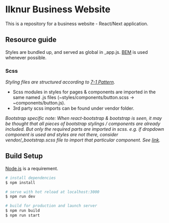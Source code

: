 # Ilknur Business Website

This is a repository for a business website - React/Next application.

## Resource guide

Styles are bundled up, and served as global in \_app.js. [BEM](https://en.bem.info/methodology/) is used whenever possible.

### **Scss**

_Styling files are structured according to [7-1 Pattern](https://sass-guidelin.es/#the-7-1-pattern)._

- Scss modules in styles for pages & components are imported in the same named .js files (~styles/components/button.scss -> ~components/button.js).
- 3rd party scss imports can be found under vendor folder.

_Bootstrap specific note: When react-bootstrap & bootstrap is seen, it may be thought that all pieces of bootstrap stylings / components are already included. But only the required parts are imported in scss. e.g. if dropdown component is used and styles are not there, consider vendor/\_bootstrap.scss file to import that particular component. See [link](https://getbootstrap.com/docs/5.1/customize/sass/#importing)._

## Build Setup

[Node.js](#https://nodejs.org/en/) is a requirement.

```bash
# install dependencies
$ npm install

# serve with hot reload at localhost:3000
$ npm run dev

# build for production and launch server
$ npm run build
$ npm run start
```
